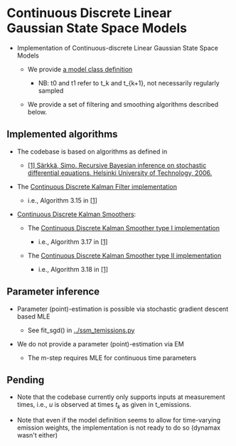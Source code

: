 # Continuous Discrete Linear Gaussian State Space Models

- Implementation of Continuous-discrete Linear Gaussian State Space Models
    - We provide [a model class definition](./models.py#L39)
        - NB: t0 and t1 refer to t_k and t_{k+1}, not necessarily regularly sampled

    - We provide a set of filtering and smoothing algorithms described below.
 
## Implemented algorithms

- The codebase is based on algorithms as defined in
    - [[1] Särkkä, Simo. Recursive Bayesian inference on stochastic differential equations. Helsinki University of Technology, 2006.](https://aaltodoc.aalto.fi/items/cc45c44e-ff66-4907-bfff-03293391fe1d)
        
- The [Continuous Discrete Kalman Filter implementation](./inference.py#L378)
    - i.e., Algorithm 3.15 in [[1]](https://aaltodoc.aalto.fi/items/cc45c44e-ff66-4907-bfff-03293391fe1d)

- [Continuous Discrete Kalman Smoothers](./inference.py#L515):
    - The [Continuous Discrete Kalman Smoother type I implementation](./inference.py#L558)
        - i.e., Algorithm 3.17 in [[1]](https://aaltodoc.aalto.fi/items/cc45c44e-ff66-4907-bfff-03293391fe1d)
      
    - The [Continuous Discrete Kalman Smoother type II implementation](./inference.py#L588)
        - i.e., Algorithm 3.18 in [[1]](https://aaltodoc.aalto.fi/items/cc45c44e-ff66-4907-bfff-03293391fe1d)
        
## Parameter inference

- Parameter (point)-estimation is possible via stochastic gradient descent based MLE
    - See fit_sgd() in [../ssm_temissions.py](../ssm_temissions.py#L443)

- We do not provide a parameter (point)-estimation via EM
    - The m-step requires MLE for continuous time parameters
    
## Pending

- Note that the codebase currently only supports inputs at measurement times, i.e., $u$ is observed at times $t_k$ as given in t_emissions.

- Note that even if the model definition seems to allow for time-varying emission weights, the implementation is not ready to do so (dynamax wasn't either)
